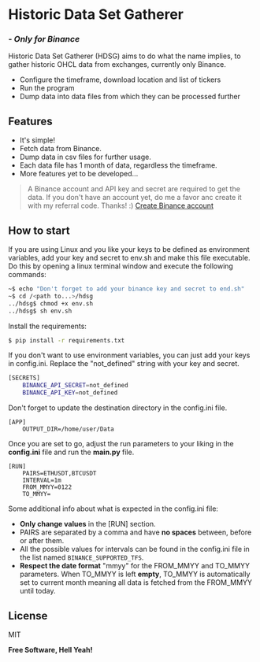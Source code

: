 # Historic Data Set Gatherer
### *- Only for Binance*

Historic Data Set Gatherer (HDSG) aims to do what the 
name implies, to gather historic OHCL data from 
exchanges, currently only Binance. 

- Configure the timeframe, download location and list of tickers
- Run the program
- Dump data into data files from which they can be processed further

## Features

- It's simple!
- Fetch data from Binance.
- Dump data in csv files for further usage.
- Each data file has 1 month of data, regardless the timeframe.
- More features yet to be developed...

> A Binance account and API key and secret are required 
> to get the data. If you don't have an account yet, do 
> me a favor anc create it with my referral code. 
> Thanks! :)
> [Create Binance account](https://accounts.binance.me/en/register?ref=11263187)


## How to start

If you are using Linux and you like your keys to
be defined as environment variables, add your key
and secret to env.sh and make this file executable. 
Do this by opening a linux terminal window and 
execute the following commands:
```sh
~$ echo "Don't forget to add your binance key and secret to end.sh"
~$ cd /<path to...>/hdsg
../hdsg$ chmod +x env.sh
../hdsg$ sh env.sh
```
Install the requirements:
```sh
$ pip install -r requirements.txt
```
If you don't want to use environment variables, you can
just add your keys in config.ini. Replace the "not_defined"
string with your key and secret.
```sh
[SECRETS]
    BINANCE_API_SECRET=not_defined
    BINANCE_API_KEY=not_defined
```
Don't forget to update the destination directory in the 
config.ini file.
```
[APP]
    OUTPUT_DIR=/home/user/Data
```
Once you are set to go, adjust the run parameters to your
liking in the **config.ini** file and run the 
**main.py** file.
```
[RUN]
    PAIRS=ETHUSDT,BTCUSDT
    INTERVAL=1m
    FROM_MMYY=0122
    TO_MMYY=
```
Some additional info about what is expected in the 
config.ini file:
- **Only change values** in the [RUN] section.
- PAIRS are separated by a comma and have **no spaces** 
between, before or after them.
- All the possible values for intervals can be found in
the config.ini file in the list named 
`BINANCE_SUPPORTED_TFS`.
- **Respect the date format** "mmyy" for the FROM_MMYY 
and TO_MMYY parameters. When TO_MMYY is left **empty**, 
TO_MMYY is automatically set to current month meaning 
all data is fetched from the FROM_MMYY until today.

## License

MIT

**Free Software, Hell Yeah!**